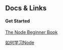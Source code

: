 ## Docs & Links

#### Get Started
[The Node Beginner Book](https://www.zhihu.com/question/19793473)

[如何学习Node](https://cnodejs.org/topic/5ab3166be7b166bb7b9eccf7)